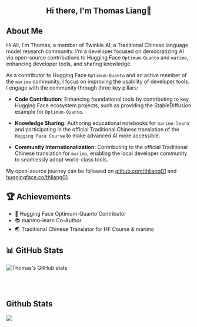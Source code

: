 ## <div align="center">Hi there, I'm Thomas Liang👋</div>  

## About Me

Hi All,  I'm Thomas, a member of Twinkle AI, a Traditional Chinese language model research community. I'm a developer focused on democratizing AI via open-source contributions to Hugging Face `Optimum-Quanto` and `marimo`, enhancing developer tools, and sharing knowledge.

As a contributor to Hugging Face `Optimum-Quanto` and an active member of the `marimo` community, I focus on improving the usability of developer tools. I engage with the community through three key pillars:

- **Code Contribution:** Enhancing foundational tools by contributing to key Hugging Face ecosystem projects, such as providing the StableDiffusion example for `Optimum-Quanto`.

- **Knowledge Sharing:** Authoring educational notebooks for `marimo-learn` and participating in the official Traditional Chinese translation of the `Hugging Face Course` to make advanced AI more accessible.

- **Community Internationalization:** Contributing to the official Traditional Chinese translation for `marimo`, enabling the local developer community to seamlessly adopt world-class tools.

My open-source journey can be followed on [github.com/thliang01](https://github.com/thliang01) and [huggingface.co/thliang01](https://huggingface.co/thliang01).

## 🏆 Achievements

- 🌟 Hugging Face Optimum-Quanto Contributor
- 📚 marimo-learn Co-Author
- 🌏 Traditional Chinese Translator for HF Course & marimo

## 📊 GitHub Stats
![Thomas's GitHub stats](https://github-readme-stats.vercel.app/api?username=thliang01&show_icons=true&theme=radical)

<br/> 

<!--
## Connect with me  
<div align="center">
<a href="https://github.com/thliang01" target="_blank">
<img src=https://img.shields.io/badge/github-%2324292e.svg?&style=for-the-badge&logo=github&logoColor=white alt=github style="margin-bottom: 5px;" />
</a>
<a href="https://twitter.com/_thliang01" target="_blank">
<img src=https://img.shields.io/badge/twitter-%2300acee.svg?&style=for-the-badge&logo=twitter&logoColor=white alt=twitter style="margin-bottom: 5px;" />
</a>
<a href="https://linkedin.com/in/thliang01" target="_blank">
<img src=https://img.shields.io/badge/linkedin-%231E77B5.svg?&style=for-the-badge&logo=linkedin&logoColor=white alt=linkedin style="margin-bottom: 5px;" />
<!-- </a>
<a href="https://www.kaggle.com/thliang01" target="_blank">
<img src=https://img.shields.io/badge/kaggle-%2344BAE8.svg?&style=for-the-badge&logo=kaggle&logoColor=white alt=kaggle style="margin-bottom: 5px;" />
</a>   -->
</div>  

<br/>  

## Github Stats  
<img src="https://github-readme-stats.vercel.app/api?username=thliang01&show_icons=true&count_private=true&hide_border=true" align="left" />  

<!--<img src="https://github-readme-stats.vercel.app/api/top-langs/?username=thliang01&hide_border=true&layout=compact"/> -->
<br />

<br/>
